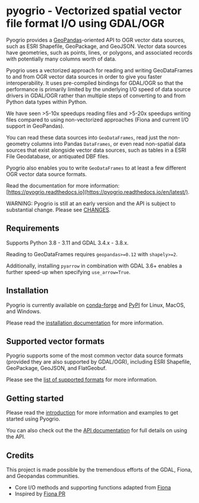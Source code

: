# pyogrio - Vectorized spatial vector file format I/O using GDAL/OGR

Pyogrio provides a
[GeoPandas](https://github.com/geopandas/geopandas)-oriented API to OGR vector
data sources, such as ESRI Shapefile, GeoPackage, and GeoJSON. Vector data sources
have geometries, such as points, lines, or polygons, and associated records
with potentially many columns worth of data.

Pyogrio uses a vectorized approach for reading and writing GeoDataFrames to and
from OGR vector data sources in order to give you faster interoperability. It
uses pre-compiled bindings for GDAL/OGR so that the performance is primarily
limited by the underlying I/O speed of data source drivers in GDAL/OGR rather
than multiple steps of converting to and from Python data types within Python.

We have seen \>5-10x speedups reading files and \>5-20x speedups writing files
compared to using non-vectorized approaches (Fiona and current I/O support in
GeoPandas).

You can read these data sources into
`GeoDataFrames`, read just the non-geometry columns into Pandas `DataFrames`,
or even read non-spatial data sources that exist alongside vector data sources,
such as tables in a ESRI File Geodatabase, or antiquated DBF files.

Pyogrio also enables you to write `GeoDataFrames` to at least a few different
OGR vector data source formats.

Read the documentation for more information:
[https://pyogrio.readthedocs.io](https://pyogrio.readthedocs.io/en/latest/).

WARNING: Pyogrio is still at an early version and the API is subject to
substantial change. Please see [CHANGES](CHANGES.md).

## Requirements

Supports Python 3.8 - 3.11 and GDAL 3.4.x - 3.8.x.

Reading to GeoDataFrames requires `geopandas>=0.12` with `shapely>=2`.

Additionally, installing `pyarrow` in combination with GDAL 3.6+ enables
a further speed-up when specifying `use_arrow=True`.

## Installation

Pyogrio is currently available on
[conda-forge](https://anaconda.org/conda-forge/pyogrio)
and [PyPI](https://pypi.org/project/pyogrio/)
for Linux, MacOS, and Windows.

Please read the
[installation documentation](https://pyogrio.readthedocs.io/en/latest/install.html)
for more information.

## Supported vector formats

Pyogrio supports some of the most common vector data source formats (provided
they are also supported by GDAL/OGR), including ESRI Shapefile, GeoPackage,
GeoJSON, and FlatGeobuf.

Please see the [list of supported formats](https://pyogrio.readthedocs.io/en/latest/supported_formats.html)
for more information.

## Getting started

Please read the [introduction](https://pyogrio.readthedocs.io/en/latest/supported_formats.html)
for more information and examples to get started using Pyogrio.

You can also check out the the [API documentation](https://pyogrio.readthedocs.io/en/latest/api.html)
for full details on using the API.

## Credits

This project is made possible by the tremendous efforts of the GDAL, Fiona, and
Geopandas communities.

-   Core I/O methods and supporting functions adapted from [Fiona](https://github.com/Toblerity/Fiona)
-   Inspired by [Fiona PR](https://github.com/Toblerity/Fiona/pull/540/files)
